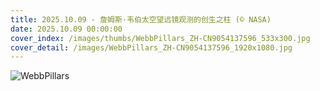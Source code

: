 ```yaml
---
title: 2025.10.09 - ‌詹姆斯·韦伯太空望远镜观测的创生之柱 (© NASA)
date: 2025.10.09 00:00:00
cover_index: /images/thumbs/WebbPillars_ZH-CN9054137596_533x300.jpg
cover_detail: /images/WebbPillars_ZH-CN9054137596_1920x1080.jpg
---
```


![WebbPillars](/images/WebbPillars_ZH-CN9054137596_1920x1080.jpg)
